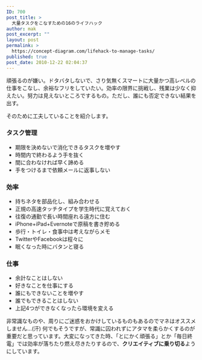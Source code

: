 ```yaml
---
ID: 700
post_title: >
  大量タスクをこなすための16のライフハック
author: mak
post_excerpt: ""
layout: post
permalink: >
  https://concept-diagram.com/lifehack-to-manage-tasks/
published: true
post_date: 2010-12-22 02:04:37
---
```

頑張るのが嫌い。ドタバタしないで、さり気無くスマートに大量かつ高レベルの仕事をこなし、余裕なフリをしていたい。効率の限界に挑戦し、残業は少なく抑えたい。努力は見えないところでするもの。ただし、誰にも否定できない結果を出す。

そのために工夫していることを紹介します。
<h3>タスク管理</h3>
<ul>
 	<li>期限を決めないで消化できるタスクを増やす</li>
 	<li>時間内で終わるよう手を抜く</li>
 	<li>間に合わなければ早く諦める</li>
 	<li>手をつけるまで依頼メールに返事しない</li>
</ul>
<h3>効率</h3>
<ul>
 	<li>持ちネタを部品化し、組み合わせる</li>
 	<li>正規の高速タッチタイプを学生時代に覚えておく</li>
 	<li>往復の通勤で長い時間座れる遠方に住む</li>
 	<li>iPhone+iPad+Evernoteで原稿を書き貯める</li>
 	<li>歩行・トイレ・食事中は考えながらメモ</li>
 	<li>TwitterやFacebookは程々に</li>
 	<li>眠くなった時にバタンと寝る</li>
</ul>
<h3>仕事</h3>
<ul>
 	<li>余計なことはしない</li>
 	<li>好きなことを仕事にする</li>
 	<li>誰にもできないことを増やす</li>
 	<li>誰でもできることはしない</li>
 	<li>上記4つができなくなったら環境を変える</li>
</ul>
非常識なものや、周りにご迷惑をおかけしているものもあるのでマネはオススメしません...(汗)
何でもそうですが、常識に囚われずにアタマを柔らかくするのが重要だと思っています。大変になってきた時、「とにかく頑張る」とか「毎日終電」では効率が落ちたり燃え尽きたりするので、<b>クリエイティブに乗り切る</b>ようにしています。